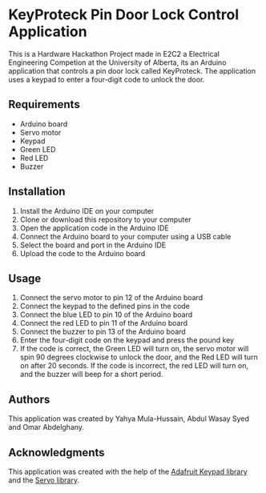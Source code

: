 # KeyProteck Pin Door Lock Control Application

This is a Hardware Hackathon Project made in E2C2 a Electrical Engineering Competion at the University of Alberta, its an Arduino application that controls a pin door lock called KeyProteck. The application uses a keypad to enter a four-digit code to unlock the door.

## Requirements

- Arduino board
- Servo motor
- Keypad
- Green LED
- Red LED
- Buzzer

## Installation

1. Install the Arduino IDE on your computer
2. Clone or download this repository to your computer
3. Open the application code in the Arduino IDE
4. Connect the Arduino board to your computer using a USB cable
5. Select the board and port in the Arduino IDE
6. Upload the code to the Arduino board

## Usage

1. Connect the servo motor to pin 12 of the Arduino board
2. Connect the keypad to the defined pins in the code
3. Connect the blue LED to pin 10 of the Arduino board
4. Connect the red LED to pin 11 of the Arduino board
5. Connect the buzzer to pin 13 of the Arduino board
6. Enter the four-digit code on the keypad and press the pound key
7. If the code is correct, the Green LED will turn on, the servo motor will spin 90 degrees clockwise to unlock the door, and the Red LED will turn on after 20 seconds. If the code is incorrect, the red LED will turn on, and the buzzer will beep for a short period.

## Authors

This application was created by Yahya Mula-Hussain, Abdul Wasay Syed and Omar Abdelghany.

## Acknowledgments

This application was created with the help of the [Adafruit Keypad library](https://github.com/adafruit/Adafruit_Keypad) and the [Servo library](https://www.arduino.cc/en/Reference/Servo).
